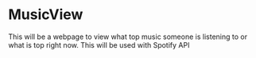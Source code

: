 # MusicView
This will be a webpage to view what top music someone is listening to or what is top right now. This will be used with Spotify API 
